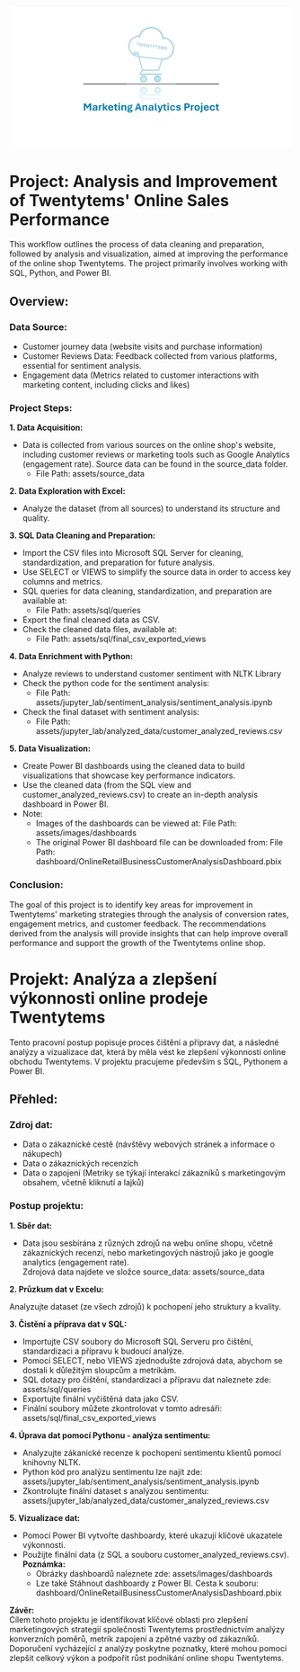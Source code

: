![header image](assets/images/company_logo/1.png)

# Project: Analysis and Improvement of Twentytems' Online Sales Performance

This workflow outlines the process of data cleaning and preparation, followed by analysis and visualization, aimed at improving the performance of the online shop Twentytems. The project primarily involves working with SQL, Python, and Power BI.

## Overview:

### Data Source:

- Customer journey data (website visits and purchase information)  
- Customer Reviews Data: Feedback collected from various platforms, essential for sentiment analysis.   
- Engagement data (Metrics related to customer interactions with marketing content, including clicks and likes)  

### Project Steps:  

**1. Data Acquisition:**  
  - Data is collected from various sources on the online shop's website, including customer reviews or marketing tools such as Google Analytics (engagement rate). 
    Source data can be found in the source_data folder.
      - File Path: assets/source_data  
    
**2. Data Exploration with Excel:**  
  - Analyze the dataset (from all sources) to understand its structure and quality.  

**3. SQL Data Cleaning and Preparation:**  
  - Import the CSV files into Microsoft SQL Server for cleaning, standardization, and preparation for future analysis.  
  - Use SELECT or VIEWS to simplify the source data in order to access key columns and metrics.  
  - SQL queries for data cleaning, standardization, and preparation are available at:  
    - File Path: assets/sql/queries  
  - Export the final cleaned data as CSV.  
  - Check the cleaned data files, available at:  
    - File Path: assets/sql/final_csv_exported_views  

**4. Data Enrichment with Python:**  
  - Analyze reviews to understand customer sentiment with NLTK Library  
  - Check the python code for the sentiment analysis:  
    - File Path: assets/jupyter_lab/sentiment_analysis/sentiment_analysis.ipynb  
  - Check the final dataset with sentiment analysis:  
    - File Path: assets/jupyter_lab/analyzed_data/customer_analyzed_reviews.csv  

**5. Data Visualization:**  
  - Create Power BI dashboards using the cleaned data to build visualizations that showcase key performance indicators.  
  - Use the cleaned data (from the SQL view and customer_analyzed_reviews.csv) to create an in-depth analysis dashboard in Power BI.  
  - Note:  
    - Images of the dashboards can be viewed at:
      File Path: assets/images/dashboards  
    - The original Power BI dashboard file can be downloaded from:
      File Path: dashboard/OnlineRetailBusinessCustomerAnalysisDashboard.pbix  

### Conclusion:  
The goal of this project is to identify key areas for improvement in Twentytems' marketing strategies through the analysis of conversion rates, engagement metrics, and customer feedback. The recommendations derived from the analysis will provide insights that can help improve overall performance and support the growth of the Twentytems online shop.  

# Projekt: Analýza a zlepšení výkonnosti online prodeje Twentytems  

Tento pracovní postup popisuje proces čištění a přípravy dat, a následné analýzy a vizualizace dat, která by měla vést ke zlepšení výkonnosti online obchodu Twentytems. V projektu pracujeme především s SQL, Pythonem a Power BI.

## Přehled:

### Zdroj dat:

- Data o zákaznické cestě (návštěvy webových stránek a informace o nákupech)
- Data o zákaznických recenzích
- Data o zapojení (Metriky se týkají interakcí zákazníků s marketingovým obsahem, včetně kliknutí a lajků)

### Postup projektu:

**1. Sběr dat:**  

- Data jsou sesbírána z různých zdrojů na webu online shopu, včetně zákaznických recenzí, nebo marketingových nástrojů jako je google analytics (engagement rate).  
Zdrojová data najdete ve složce source_data: assets/source_data  

**2. Průzkum dat v Excelu:**  

Analyzujte dataset (ze všech zdrojů) k pochopení jeho struktury a kvality.  

**3. Čistění a příprava dat v SQL:**  

- Importujte CSV soubory do Microsoft SQL Serveru pro čištění, standardizaci a přípravu k budoucí analýze.  
- Pomocí SELECT, nebo VIEWS zjednodušte zdrojová data, abychom se dostali k důležitým sloupcům a metrikám.  
- SQL dotazy pro čištění, standardizaci a přípravu dat naleznete zde: assets/sql/queries  
- Exportujte finální vyčištěná data jako CSV.  
- Finální soubory můžete zkontrolovat v tomto adresáři: assets/sql/final_csv_exported_views  
    
**4. Úprava dat pomocí Pythonu - analýza sentimentu:**  

- Analyzujte zákanické recenze k pochopení sentimentu klientů pomocí knihovny NLTK.  
- Python kód pro analýzu sentimentu lze najít zde: assets/jupyter_lab/sentiment_analysis/sentiment_analysis.ipynb  
- Zkontrolujte finální dataset s analýzou sentimentu: assets/jupyter_lab/analyzed_data/customer_analyzed_reviews.csv
  
**5. Vizualizace dat:**  

- Pomocí Power BI vytvořte dashboardy, které ukazují klíčové ukazatele výkonnosti.  
- Použijte finální data (z SQL a souboru customer_analyzed_reviews.csv).  
**Poznámka:**
  - Obrázky dashboardů naleznete zde: assets/images/dashboards  
  - Lze také Stáhnout dashboardy z Power BI. Cesta k souboru: dashboard/OnlineRetailBusinessCustomerAnalysisDashboard.pbix  

**Závěr:**  
Cílem tohoto projektu je identifikovat klíčové oblasti pro zlepšení marketingových strategií společnosti Twentytems prostřednictvím analýzy konverzních poměrů, metrik zapojení a zpětné vazby od zákazníků. Doporučení vycházející z analýzy poskytne poznatky, které mohou pomoci zlepšit celkový výkon a podpořit růst podnikání online shopu Twentytems.  

